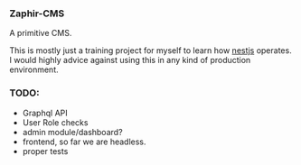 ### Zaphir-CMS

A primitive CMS. 

This is mostly just a training project for myself to learn how [nestjs](https://nestjs.com) operates. I would highly advice against using this in any kind of production environment.


### TODO:
- Graphql API
- User Role checks
- admin module/dashboard?
- frontend, so far we are headless.
- proper tests